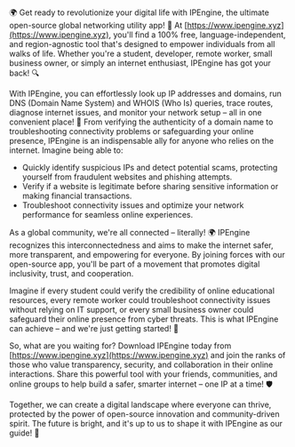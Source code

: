 🌍 Get ready to revolutionize your digital life with IPEngine, the ultimate open-source global networking utility app! 🚀 At [https://www.ipengine.xyz](https://www.ipengine.xyz), you'll find a 100% free, language-independent, and region-agnostic tool that's designed to empower individuals from all walks of life. Whether you're a student, developer, remote worker, small business owner, or simply an internet enthusiast, IPEngine has got your back! 🔍

With IPEngine, you can effortlessly look up IP addresses and domains, run DNS (Domain Name System) and WHOIS (Who Is) queries, trace routes, diagnose internet issues, and monitor your network setup – all in one convenient place! 📡 From verifying the authenticity of a domain name to troubleshooting connectivity problems or safeguarding your online presence, IPEngine is an indispensable ally for anyone who relies on the internet. Imagine being able to:

* Quickly identify suspicious IPs and detect potential scams, protecting yourself from fraudulent websites and phishing attempts.
* Verify if a website is legitimate before sharing sensitive information or making financial transactions.
* Troubleshoot connectivity issues and optimize your network performance for seamless online experiences.

As a global community, we're all connected – literally! 🌍 IPEngine recognizes this interconnectedness and aims to make the internet safer, more transparent, and empowering for everyone. By joining forces with our open-source app, you'll be part of a movement that promotes digital inclusivity, trust, and cooperation.

Imagine if every student could verify the credibility of online educational resources, every remote worker could troubleshoot connectivity issues without relying on IT support, or every small business owner could safeguard their online presence from cyber threats. This is what IPEngine can achieve – and we're just getting started! 🚀

So, what are you waiting for? Download IPEngine today from [https://www.ipengine.xyz](https://www.ipengine.xyz) and join the ranks of those who value transparency, security, and collaboration in their online interactions. Share this powerful tool with your friends, communities, and online groups to help build a safer, smarter internet – one IP at a time! 🛡️

Together, we can create a digital landscape where everyone can thrive, protected by the power of open-source innovation and community-driven spirit. The future is bright, and it's up to us to shape it with IPEngine as our guide! 🔧